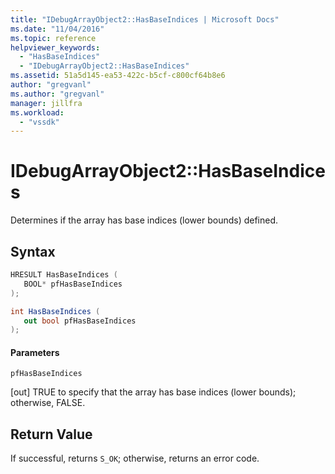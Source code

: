 ```yaml
---
title: "IDebugArrayObject2::HasBaseIndices | Microsoft Docs"
ms.date: "11/04/2016"
ms.topic: reference
helpviewer_keywords:
  - "HasBaseIndices"
  - "IDebugArrayObject2::HasBaseIndices"
ms.assetid: 51a5d145-ea53-422c-b5cf-c800cf64b8e6
author: "gregvanl"
ms.author: "gregvanl"
manager: jillfra
ms.workload:
  - "vssdk"
---
```

# IDebugArrayObject2::HasBaseIndices
Determines if the array has base indices (lower bounds) defined.

## Syntax

```cpp
HRESULT HasBaseIndices (
   BOOL* pfHasBaseIndices
);
```

```csharp
int HasBaseIndices (
   out bool pfHasBaseIndices
);
```

#### Parameters
 `pfHasBaseIndices`

 [out] TRUE to specify that the array has base indices (lower bounds); otherwise, FALSE.

## Return Value
 If successful, returns `S_OK`; otherwise, returns an error code.